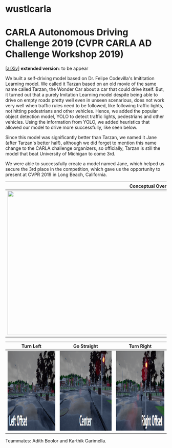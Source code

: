 # wustlcarla


# CARLA Autonomous Driving Challenge 2019 (CVPR CARLA AD Challenge Workshop 2019)
[[arXiv]]() **extended version**: to be appear

We built a self-driving model based on Dr. Felipe Codevilla's Imititation Learning model. We called it Tarzan based on an old movie of the same name called Tarzan, the Wonder Car about a car that could drive itself. But, it turned out that a purely Imitation Learning model despite being able to drive on empty roads pretty well even in unseen scenarious, does not work very well when traffic rules need to be followed, like following traffic lights, not hitting pedestrians and other vehicles. Hence, we added the popular object detection model, YOLO to detect traffic lights, pedestrians and other vehicles. Using the information from YOLO, we added heuristics that allowed our model to drive more successfully, like seen below. 


Since this model was significantly better than Tarzan, we named it Jane (after Tarzan's better half), although we did forget to mention this name change to the CARLA challenge organizers, so officially, Tarzan is still the model that beat University of Michigan to come 3rd. 


We were able to successfully create a model named Jane, which helped us secure the 3rd place in the competition, which gave us the opportunity to present at CVPR 2019 in Long Beach, California. 



|<center>Conceptual Overview</center> | 
| :---: |
|<img src="media/driving.gif" height="450" width="910">|


|<center>Turn Left</center> | <center>Go Straight</center>|<center>Turn Right</center> |
| :---: | :---: | :---: |
|<img src="media/left.png" height="250" width="300"> | <img src="media/center.png" height="250" width="300"> | <img src="media/right.png" height="250" width="300"> |

 
Teammates: Adith Boolor and Karthik Garimella.
